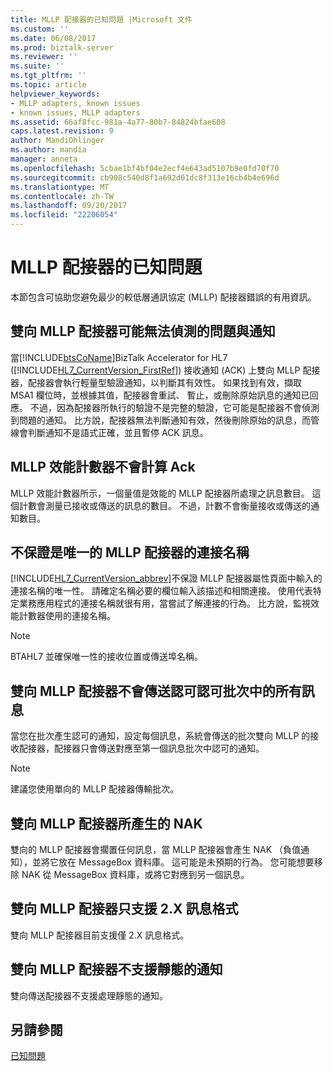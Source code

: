 ```yaml
---
title: MLLP 配接器的已知問題 |Microsoft 文件
ms.custom: ''
ms.date: 06/08/2017
ms.prod: biztalk-server
ms.reviewer: ''
ms.suite: ''
ms.tgt_pltfrm: ''
ms.topic: article
helpviewer_keywords:
- MLLP adapters, known issues
- known issues, MLLP adapters
ms.assetid: 66af8fcc-981a-4a77-80b7-84824bfae608
caps.latest.revision: 9
author: MandiOhlinger
ms.author: mandia
manager: anneta
ms.openlocfilehash: 5cbae1bf4bf04e2ecf4e643ad5107b9e0fd70f70
ms.sourcegitcommit: cb908c540d8f1a692d01dc8f313e16cb4b4e696d
ms.translationtype: MT
ms.contentlocale: zh-TW
ms.lasthandoff: 09/20/2017
ms.locfileid: "22206054"
---
```

# <a name="mllp-adapter-known-issues"></a>MLLP 配接器的已知問題
本節包含可協助您避免最少的較低層通訊協定 (MLLP) 配接器錯誤的有用資訊。  
  
## <a name="two-way-mllp-adapter-might-not-detect-a-problem-with-an-ack"></a>雙向 MLLP 配接器可能無法偵測的問題與通知  
 當[!INCLUDE[btsCoName](../../includes/btsconame-md.md)]BizTalk Accelerator for HL7 ([!INCLUDE[HL7_CurrentVersion_FirstRef](../../includes/hl7-currentversion-firstref-md.md)]) 接收通知 (ACK) 上雙向 MLLP 配接器，配接器會執行輕量型驗證通知，以判斷其有效性。 如果找到有效，擷取 MSA1 欄位時，並根據其值，配接器會重試、 暫止，或刪除原始訊息的通知已回應。 不過，因為配接器所執行的驗證不是完整的驗證，它可能是配接器不會偵測到問題的通知。 比方說，配接器無法判斷通知有效，然後刪除原始的訊息，而管線會判斷通知不是語式正確，並且暫停 ACK 訊息。  
  
## <a name="mllp-performance-counters-do-not-count-acks"></a>MLLP 效能計數器不會計算 Ack  
 MLLP 效能計數器所示，一個量值是效能的 MLLP 配接器所處理之訊息數目。 這個計數會測量已接收或傳送的訊息的數目。 不過，計數不會衡量接收或傳送的通知數目。  
  
## <a name="mllp-adapter-connection-names-are-not-guaranteed-to-be-unique"></a>不保證是唯一的 MLLP 配接器的連接名稱  
 [!INCLUDE[HL7_CurrentVersion_abbrev](../../includes/hl7-currentversion-abbrev-md.md)]不保證 MLLP 配接器屬性頁面中輸入的連接名稱的唯一性。 請確定名稱必要的欄位輸入該描述和相關連接。 使用代表特定業務應用程式的連接名稱就很有用，當嘗試了解連接的行為。 比方說，監視效能計數器使用的連接名稱。  
  
> [!NOTE]
>  BTAHL7 並確保唯一性的接收位置或傳送埠名稱。  
  
## <a name="two-way-mllp-adapters-do-not-send-commit-acks-for-all-messages-in-a-batch"></a>雙向 MLLP 配接器不會傳送認可認可批次中的所有訊息  
 當您在批次產生認可的通知，設定每個訊息，系統會傳送的批次雙向 MLLP 的接收配接器，配接器只會傳送對應至第一個訊息批次中認可的通知。  
  
> [!NOTE]
>  建議您使用單向的 MLLP 配接器傳輸批次。  
  
## <a name="nak-generated-by-two-way-mllp-adapter"></a>雙向 MLLP 配接器所產生的 NAK  
 雙向的 MLLP 配接器會擱置任何訊息，當 MLLP 配接器會產生 NAK （負值通知），並將它放在 MessageBox 資料庫。 這可能是未預期的行為。 您可能想要移除 NAK 從 MessageBox 資料庫，或將它對應到另一個訊息。  
  
## <a name="two-way-mllp-adapter-only-supports-the-2x-message-format"></a>雙向 MLLP 配接器只支援 2.X 訊息格式  
 雙向 MLLP 配接器目前支援僅 2.X 訊息格式。  
  
## <a name="two-way-mllp-adapter-does-not-support-static-acknowledgments"></a>雙向 MLLP 配接器不支援靜態的通知  
 雙向傳送配接器不支援處理靜態的通知。  
  
## <a name="see-also"></a>另請參閱  
 [已知問題](../../adapters-and-accelerators/accelerator-hl7/known-issues1.md)